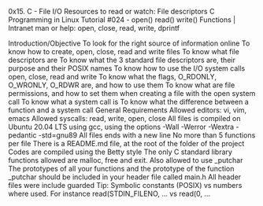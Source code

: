 0x15. C - File I/O
Resources to read or watch:
File descriptors
C Programming in Linux Tutorial #024 - open() read() write() Functions | Intranet
man or help:
open, close, read, write, dprintf

Introduction/Objective
To look for the right source of information online
To know how to create, open, close, read and write files
To know what file descriptors are
To know what the 3 standard file descriptors are, their purpose and their POSIX names
To know how to use the I/O system calls open, close, read and write
To know what the flags, O_RDONLY, O_WRONLY, O_RDWR are, and how to use them
To know what are file permissions, and how to set them when creating a file with the open system call
To know what a system call is
To know what the difference between a function and a system call
General Requirements
Allowed editors: vi, vim, emacs
Allowed syscalls: read, write, open, close
All files is compiled on Ubuntu 20.04 LTS using gcc, using the options -Wall -Werror -Wextra -pedantic -std=gnu89
All files ends with a new line
No more than 5 functions per file
There is a README.md file, at the root of the folder of the project
Codes are compiled using the Betty style
The only C standard library functions allowed are malloc, free and exit.
Also allowed to use _putchar
The prototypes of all your functions and the prototype of the function _putchar should be included in your header file called main.h
All header files were include guarded
Tip: Symbolic constants (POSIX) vs numbers where used. For instance read(STDIN_FILENO, ... vs read(0, ...
